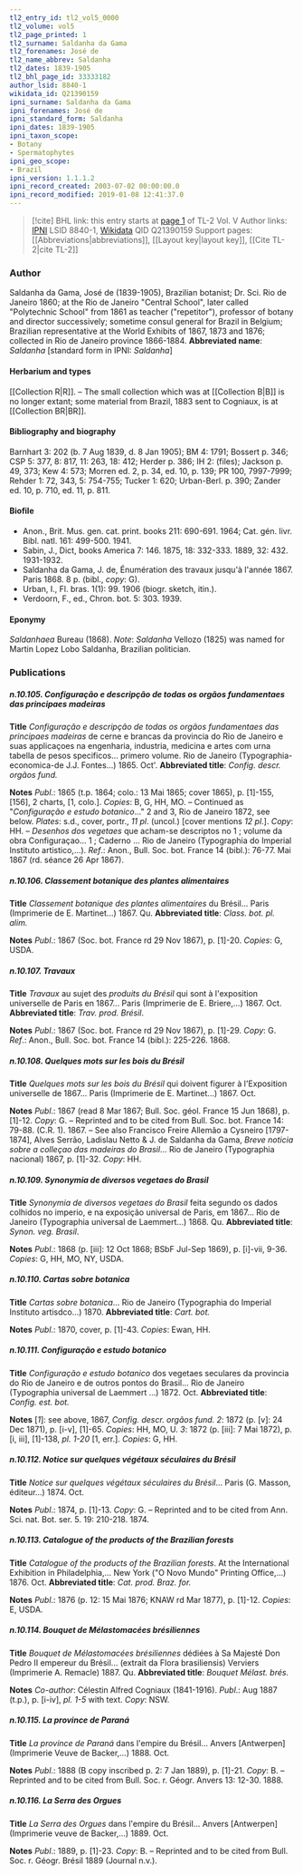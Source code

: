 ```yaml
---
tl2_entry_id: tl2_vol5_0000
tl2_volume: vol5
tl2_page_printed: 1
tl2_surname: Saldanha da Gama
tl2_forenames: José de
tl2_name_abbrev: Saldanha
tl2_dates: 1839-1905
tl2_bhl_page_id: 33333182
author_lsid: 8840-1
wikidata_id: Q21390159
ipni_surname: Saldanha da Gama
ipni_forenames: José de
ipni_standard_form: Saldanha
ipni_dates: 1839-1905
ipni_taxon_scope: 
- Botany
- Spermatophytes
ipni_geo_scope: 
- Brazil
ipni_version: 1.1.1.2
ipni_record_created: 2003-07-02 00:00:00.0
ipni_record_modified: 2019-01-08 12:41:37.0
---
```


> [!cite] BHL link: this entry starts at [page 1](https://www.biodiversitylibrary.org/page/33333182) of TL-2 Vol. V
> Author links: [IPNI](https://www.ipni.org/a/8840-1) LSID 8840-1, [Wikidata](https://www.wikidata.org/wiki/Q21390159) QID Q21390159
> Support pages: [[Abbreviations|abbreviations]], [[Layout key|layout key]], [[Cite TL-2|cite TL-2]]

### Author

Saldanha da Gama, José de (1839-1905), Brazilian botanist; Dr. Sci. Rio de Janeiro 1860; at the Rio de Janeiro "Central School", later called "Polytechnic School" from 1861 as teacher ("repetitor"), professor of botany and director successively; sometime consul general for Brazil in Belgium; Brazilian representative at the World Exhibits of 1867, 1873 and 1876; collected in Rio de Janeiro province 1866-1884. 
**Abbreviated name**: *Saldanha* \[standard form in IPNI: *Saldanha*\]

#### Herbarium and types

[[Collection R|R]]. – The small collection which was at [[Collection B|B]] is no longer extant; some material from Brazil, 1883 sent to Cogniaux, is at [[Collection BR|BR]].

#### Bibliography and biography

Barnhart 3: 202 (b. 7 Aug 1839, d. 8 Jan 1905); BM 4: 1791; Bossert p. 346; CSP 5: 377, 8: 817, 11: 263, 18: 412; Herder p. 386; IH 2: (files); Jackson p. 49, 373; Kew 4: 573; Morren ed. 2, p. 34, ed. 10, p. 139; PR 100, 7997-7999; Rehder 1: 72, 343, 5: 754-755; Tucker 1: 620; Urban-Berl. p. 390; Zander ed. 10, p. 710, ed. 11, p. 811.

#### Biofile

- Anon., Brit. Mus. gen. cat. print. books 211: 690-691. 1964; Cat. gén. livr. Bibl. natl. 161: 499-500. 1941.
- Sabin, J., Dict, books America 7: 146. 1875, 18: 332-333. 1889, 32: 432. 1931-1932.
- Saldanha da Gama, J. de, Énumération des travaux jusqu'à l'année 1867. Paris 1868. 8 p. (bibl., *copy*: G).
- Urban, I., Fl. bras. 1(1): 99. 1906 (biogr. sketch, itin.).
- Verdoorn, F., ed., Chron. bot. 5: 303. 1939.

#### Eponymy

*Saldanhaea* Bureau (1868). *Note*: *Saldanha* Vellozo (1825) was named for Martin Lopez Lobo Saldanha, Brazilian politician.

### Publications

##### n.10.105. Configuração e descripção de todas os orgãos fundamentaes das principaes madeiras

**Title**
*Configuração e descripção de todas os orgãos fundamentaes das principaes madeiras* de cerne e brancas da provincia do Rio de Janeiro e suas applicaçoes na engenharia, industria, medicina e artes com urna tabella de pesos specificos... primero volume. Rio de Janeiro (Typographia-economica-de J.J. Fontes...) 1865. Oct'.
**Abbreviated title**: *Config. descr. orgãos fund.*

**Notes**
*Publ*.: 1865 (t.p. 1864; colo.: 13 Mai 1865; cover 1865), p. \[1\]-155, \[156\], 2 charts, \[1, colo.\]. *Copies*: B, G, HH, MO. – Continued as "*Configuração e estudo botanico*..." 2 and 3, Rio de Janeiro 1872, see below.
*Plates*: s.d., cover, portr., *11 pl*. (uncol.) \[cover mentions *12 pl*.\]. *Copy*: HH. – *Desenhos dos vegetaes* que acham-se descriptos no 1 ; volume da obra Configuraçao... 1 ; Caderno ... Rio de Janeiro (Typographia do Imperial Instituto artistico,...).
*Ref*.: Anon., Bull. Soc. bot. France 14 (bibl.): 76-77. Mai 1867 (rd. séance 26 Apr 1867).

##### n.10.106. Classement botanique des plantes alimentaires

**Title**
*Classement botanique des plantes alimentaires* du Brésil... Paris (Imprimerie de E. Martinet...) 1867. Qu.
**Abbreviated title**: *Class. bot. pl. alim.*

**Notes**
*Publ*.: 1867 (Soc. bot. France rd 29 Nov 1867), p. \[1\]-20. *Copies*: G, USDA.

##### n.10.107. Travaux

**Title**
*Travaux* au sujet des *produits du Brésil* qui sont à l'exposition universelle de Paris en 1867... Paris (Imprimerie de E. Briere,...) 1867. Oct.
**Abbreviated title**: *Trav. prod. Brésil*.

**Notes**
*Publ*.: 1867 (Soc. bot. France rd 29 Nov 1867), p. \[1\]-29. *Copy*: G.
*Ref*.: Anon., Bull. Soc. bot. France 14 (bibl.): 225-226. 1868.

##### n.10.108. Quelques mots sur les bois du Brésil

**Title**
*Quelques mots sur les bois du Brésil* qui doivent figurer à l'Exposition universelle de 1867... Paris (Imprimerie de E. Martinet...) 1867. Oct.

**Notes**
*Publ*.: 1867 (read 8 Mar 1867; Bull. Soc. géol. France 15 Jun 1868), p. \[1\]-12. *Copy*: G. – Reprinted and to be cited from Bull. Soc. bot. France 14: 79-88. (C.R. 1). 1867. – See also Francisco Freire Allemão a Cysneiro \[1797-1874\], Alves Serrão, Ladislau Netto & J. de Saldanha da Gama, *Breve noticia sobre a colleçao das madeiras do Brasil*... Rio de Janeiro (Typographia nacional) 1867, p. \[1\]-32. *Copy*: HH.

##### n.10.109. Synonymia de diversos vegetaes do Brasil

**Title**
*Synonymia de diversos vegetaes do Brasil* feita segundo os dados colhidos no imperio, e na exposição universal de Paris, em 1867... Rio de Janeiro (Typographia universal de Laemmert...) 1868. Qu.
**Abbreviated title**: *Synon. veg. Brasil*.

**Notes**
*Publ*.: 1868 (p. \[iii\]: 12 Oct 1868; BSbF Jul-Sep 1869), p. \[i\]-vii, 9-36. *Copies*: G, HH, MO, NY, USDA.

##### n.10.110. Cartas sobre botanica

**Title**
*Cartas sobre botanica*... Rio de Janeiro (Typographia do Imperial Instituto artisdco...) 1870.
**Abbreviated title**: *Cart. bot.*

**Notes**
*Publ*.: 1870, cover, p. \[1\]-43. *Copies*: Ewan, HH.

##### n.10.111. Configuração e estudo botanico

**Title**
*Configuração e estudo botanico* dos vegetaes seculares da provincia do Rio de Janeiro e de outros pontos do Brasil... Rio de Janeiro (Typographia universal de Laemmert ...) 1872. Oct.
**Abbreviated title**: *Config. est. bot.*

**Notes**
\[*1*\]: see above, 1867, *Config. descr. orgãos fund.*
*2*: 1872 (p. \[v\]: 24 Dec 1871), p. \[i-v\], \[1\]-65. *Copies*: HH, MO, U.
*3*: 1872 (p. \[iii\]: 7 Mai 1872), p. \[i, iii\], \[1\]-138, *pl. 1-20* \[1, err.\]. *Copies*: G, HH.

##### n.10.112. Notice sur quelques végétaux séculaires du Brésil

**Title**
*Notice sur quelques végétaux séculaires du Brésil*... Paris (G. Masson, éditeur...) 1874. Oct.

**Notes**
*Publ*.: 1874, p. \[1\]-13. *Copy*: G. – Reprinted and to be cited from Ann. Sci. nat. Bot. ser. 5. 19: 210-218. 1874.

##### n.10.113. Catalogue of the products of the Brazilian forests

**Title**
*Catalogue of the products of the Brazilian forests*. At the International Exhibition in Philadelphia,... New York ("O Novo Mundo" Printing Office,...) 1876. Oct.
**Abbreviated title**: *Cat. prod. Braz. for.*

**Notes**
*Publ*.: 1876 (p. 12: 15 Mai 1876; KNAW rd Mar 1877), p. \[1\]-12. *Copies*: E, USDA.

##### n.10.114. Bouquet de Mélastomacées brésiliennes

**Title**
*Bouquet de Mélastomacées brésiliennes* dédiées à Sa Majesté Don Pedro II empereur du Brésil... (extrait da Flora brasiliensis) Verviers (Imprimerie A. Remacle) 1887. Qu.
**Abbreviated title**: *Bouquet Mélast. brés.*

**Notes**
*Co-author*: Célestin Alfred Cogniaux (1841-1916).
*Publ*.: Aug 1887 (t.p.), p. \[i-iv\], *pl. 1-5* with text. *Copy*: NSW.

##### n.10.115. La province de Paraná

**Title**
*La province de Paraná* dans l'empire du Brésil... Anvers \[Antwerpen\] (Imprimerie Veuve de Backer,...) 1888. Oct.

**Notes**
*Publ*.: 1888 (B copy inscribed p. 2: 7 Jan 1889), p. \[1\]-21. *Copy*: B. – Reprinted and to be cited from Bull. Soc. r. Géogr. Anvers 13: 12-30. 1888.

##### n.10.116. La Serra des Orgues

**Title**
*La Serra des Orgues* dans l'empire du Brésil... Anvers \[Antwerpen\] (Imprimerie veuve de Backer,...) 1889. Oct.

**Notes**
*Publ*.: 1889, p. \[1\]-23. *Copy*: B. – Reprinted and to be cited from Bull. Soc. r. Géogr. Brésil 1889 (Journal n.v.).

